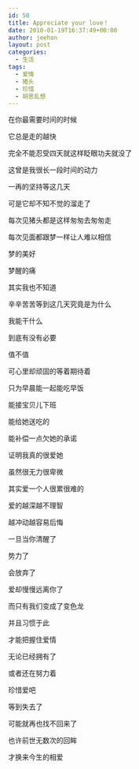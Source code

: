 ```yaml
---
id: 50
title: Appreciate your love！
date: 2010-01-19T16:37:49+00:00
author: jeehon
layout: post
categories:
  - 生活
tags:
  - 爱情
  - 猪头
  - 珍惜
  - 胡思乱想
---
```

在你最需要时间的时候

它总是走的越快

完全不能忍受四天就这样眨眼功夫就没了

这曾是我很长一段时间的动力

一再的坚持等这几天

可是它却不知不觉的溜走了

每次见猪头都是这样匆匆去匆匆走

每次见面都跟梦一样让人难以相信

梦的美好

梦醒的痛<!--more-->

其实我也不知道

辛辛苦苦等到这几天究竟是为什么

我能干什么

到底有没有必要

值不值

可心里却顽固的等着期待着

只为早晨能一起能吃早饭

能接宝贝儿下班

能给她送吃的

能补偿一点欠她的承诺

证明我真的很爱她

虽然很无力很卑微

其实爱一个人很累很难的

爱的越深越不理智

越冲动越容易后悔

一旦当你清醒了

势力了

会放弃了

爱却慢慢远离你了

而只有我们变成了变色龙

并且习惯于此

才能把握住爱情

无论已经拥有了

或者还在努力着

珍惜爱吧

等到失去了

可能就再也找不回来了

也许前世无数次的回眸

才换来今生的相爱